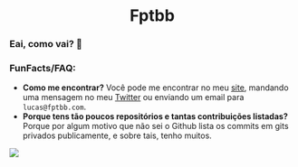 <h1 align="center">Fptbb</h1>

### Eai, como vai? 👋

<h3>FunFacts/FAQ:</h3>

 - **Como me encontrar?**
 Você pode me encontrar no meu [site](https://fptbb.com), mandando uma mensagem no meu [Twitter](https://twitter.com/fptbb) ou enviando um email para `lucas@fptbb.com`.
 - **Porque tens tão poucos repositórios e tantas contribuições listadas?**
 Porque por algum motivo que não sei o Github lista os commits em gits privados publicamente, e sobre tais, tenho muitos.

<a href="https://fptbb.com/">
  <img align="left" src="https://github-readme-stats.vercel.app/api?username=fptbb&count_private=true&hide=contribs&show_icons=true" />
</a>

<!--
TODO: Melhorar essa bio quando tiver ideias :P

Texto padrão:
**Fptbb/Fptbb** is a ✨ _special_ ✨ repository because its `README.md` (this file) appears on your GitHub profile.

Here are some ideas to get you started:

- 🔭 I’m currently working on ...
- 🌱 I’m currently learning ...
- 👯 I’m looking to collaborate on ...
- 🤔 I’m looking for help with ...
- 💬 Ask me about ...
- 📫 How to reach me: ...
- 😄 Pronouns: ...
- ⚡ Fun fact: ...

Não utilizado:
<a href="https://fptbb.com/">
  <img align="left" src="https://github-readme-stats.vercel.app/api/top-langs/?username=fptbb&layout=compact" />
</a>
-->
